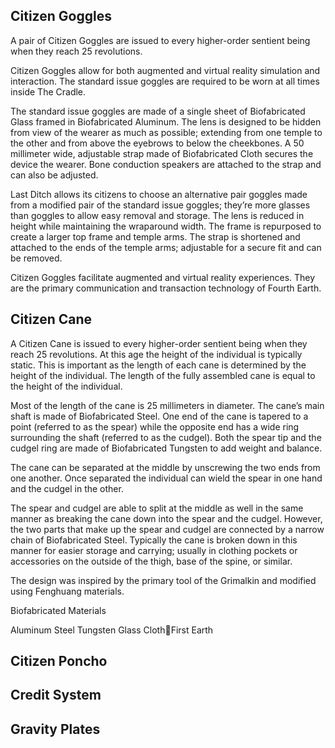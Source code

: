 ## Citizen Goggles

A pair of Citizen Goggles are issued to every higher-order sentient being when they reach 25 revolutions.

Citizen Goggles allow for both augmented and virtual reality simulation and interaction. The standard issue goggles are required to be worn at all times inside The Cradle.

The standard issue goggles are made of a single sheet of Biofabricated Glass framed in Biofabricated Aluminum. The lens is designed to be hidden from view of the wearer as much as possible; extending from one temple to the other and from above the eyebrows to below the cheekbones. A 50 millimeter wide, adjustable strap made of Biofabricated Cloth secures the device the wearer. Bone conduction speakers are attached to the strap and can also be adjusted.

Last Ditch allows its citizens to choose an alternative pair goggles made from a modified pair of the standard issue goggles; they’re more glasses than goggles to allow easy removal and storage. The lens is reduced in height while maintaining the wraparound width. The frame is repurposed to create a larger top frame and temple arms. The strap is shortened and attached to the ends of the temple arms; adjustable for a secure fit and can be removed.

Citizen Goggles facilitate augmented and virtual reality experiences. They are the primary communication and transaction technology of Fourth Earth.

## Citizen Cane

A Citizen Cane is issued to every higher-order sentient being when they reach 25 revolutions. At this age the height of the individual is typically static. This is important as the length of each cane is determined by the height of the individual. The length of the fully assembled cane is equal to the height of the individual.

Most of the length of the cane is 25 millimeters in diameter. The cane’s main shaft is made of Biofabricated Steel. One end of the cane is tapered to a point (referred to as the spear) while the opposite end has a wide ring surrounding the shaft (referred to as the cudgel). Both the spear tip and the cudgel ring are made of Biofabricated Tungsten to add weight and balance.

The cane can be separated at the middle by unscrewing the two ends from one another. Once separated the individual can wield the spear in one hand and the cudgel in the other.

The spear and cudgel are able to split at the middle as well in the same manner as breaking the cane down into the spear and the cudgel. However, the two parts that make up the spear and cudgel are connected by a narrow chain of Biofabricated Steel. Typically the cane is broken down in this manner for easier storage and carrying; usually in clothing pockets or accessories on the outside of the thigh, base of the spine, or similar.

The design was inspired by the primary tool of the Grimalkin and modified using Fenghuang materials.


Biofabricated Materials

Aluminum
Steel
Tungsten
Glass
ClothFirst Earth

## Citizen Poncho

## Credit System

## Gravity Plates
